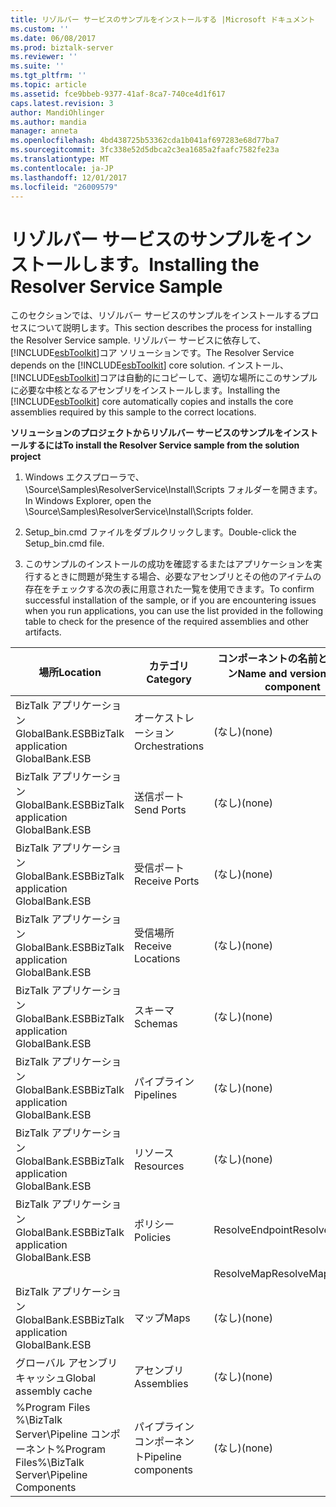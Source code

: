 ```yaml
---
title: リゾルバー サービスのサンプルをインストールする |Microsoft ドキュメント
ms.custom: ''
ms.date: 06/08/2017
ms.prod: biztalk-server
ms.reviewer: ''
ms.suite: ''
ms.tgt_pltfrm: ''
ms.topic: article
ms.assetid: fce9bbeb-9377-41af-8ca7-740ce4d1f617
caps.latest.revision: 3
author: MandiOhlinger
ms.author: mandia
manager: anneta
ms.openlocfilehash: 4bd438725b53362cda1b041af697283e68d77ba7
ms.sourcegitcommit: 3fc338e52d5dbca2c3ea1685a2faafc7582fe23a
ms.translationtype: MT
ms.contentlocale: ja-JP
ms.lasthandoff: 12/01/2017
ms.locfileid: "26009579"
---
```

# <a name="installing-the-resolver-service-sample"></a><span data-ttu-id="0e5dd-102">リゾルバー サービスのサンプルをインストールします。</span><span class="sxs-lookup"><span data-stu-id="0e5dd-102">Installing the Resolver Service Sample</span></span>
<span data-ttu-id="0e5dd-103">このセクションでは、リゾルバー サービスのサンプルをインストールするプロセスについて説明します。</span><span class="sxs-lookup"><span data-stu-id="0e5dd-103">This section describes the process for installing the Resolver Service sample.</span></span> <span data-ttu-id="0e5dd-104">リゾルバー サービスに依存して、[!INCLUDE[esbToolkit](../includes/esbtoolkit-md.md)]コア ソリューションです。</span><span class="sxs-lookup"><span data-stu-id="0e5dd-104">The Resolver Service depends on the [!INCLUDE[esbToolkit](../includes/esbtoolkit-md.md)] core solution.</span></span> <span data-ttu-id="0e5dd-105">インストール、[!INCLUDE[esbToolkit](../includes/esbtoolkit-md.md)]コアは自動的にコピーして、適切な場所にこのサンプルに必要な中核となるアセンブリをインストールします。</span><span class="sxs-lookup"><span data-stu-id="0e5dd-105">Installing the [!INCLUDE[esbToolkit](../includes/esbtoolkit-md.md)] core automatically copies and installs the core assemblies required by this sample to the correct locations.</span></span>  
  
 <span data-ttu-id="0e5dd-106">**ソリューションのプロジェクトからリゾルバー サービスのサンプルをインストールするには**</span><span class="sxs-lookup"><span data-stu-id="0e5dd-106">**To install the Resolver Service sample from the solution project**</span></span>  
  
1.  <span data-ttu-id="0e5dd-107">Windows エクスプローラで、\Source\Samples\ResolverService\Install\Scripts フォルダーを開きます。</span><span class="sxs-lookup"><span data-stu-id="0e5dd-107">In Windows Explorer, open the \Source\Samples\ResolverService\Install\Scripts folder.</span></span>  
  
2.  <span data-ttu-id="0e5dd-108">Setup_bin.cmd ファイルをダブルクリックします。</span><span class="sxs-lookup"><span data-stu-id="0e5dd-108">Double-click the Setup_bin.cmd file.</span></span>  
  
3.  <span data-ttu-id="0e5dd-109">このサンプルのインストールの成功を確認するまたはアプリケーションを実行するときに問題が発生する場合、必要なアセンブリとその他のアイテムの存在をチェックする次の表に用意された一覧を使用できます。</span><span class="sxs-lookup"><span data-stu-id="0e5dd-109">To confirm successful installation of the sample, or if you are encountering issues when you run applications, you can use the list provided in the following table to check for the presence of the required assemblies and other artifacts.</span></span>  
  
|<span data-ttu-id="0e5dd-110">場所</span><span class="sxs-lookup"><span data-stu-id="0e5dd-110">Location</span></span>|<span data-ttu-id="0e5dd-111">カテゴリ</span><span class="sxs-lookup"><span data-stu-id="0e5dd-111">Category</span></span>|<span data-ttu-id="0e5dd-112">コンポーネントの名前とバージョン</span><span class="sxs-lookup"><span data-stu-id="0e5dd-112">Name and version of the component</span></span>|  
|--------------|--------------|---------------------------------------|  
|<span data-ttu-id="0e5dd-113">BizTalk アプリケーション GlobalBank.ESB</span><span class="sxs-lookup"><span data-stu-id="0e5dd-113">BizTalk application GlobalBank.ESB</span></span>|<span data-ttu-id="0e5dd-114">オーケストレーション</span><span class="sxs-lookup"><span data-stu-id="0e5dd-114">Orchestrations</span></span>|<span data-ttu-id="0e5dd-115">(なし)</span><span class="sxs-lookup"><span data-stu-id="0e5dd-115">(none)</span></span>|  
|<span data-ttu-id="0e5dd-116">BizTalk アプリケーション GlobalBank.ESB</span><span class="sxs-lookup"><span data-stu-id="0e5dd-116">BizTalk application GlobalBank.ESB</span></span>|<span data-ttu-id="0e5dd-117">送信ポート</span><span class="sxs-lookup"><span data-stu-id="0e5dd-117">Send Ports</span></span>|<span data-ttu-id="0e5dd-118">(なし)</span><span class="sxs-lookup"><span data-stu-id="0e5dd-118">(none)</span></span>|  
|<span data-ttu-id="0e5dd-119">BizTalk アプリケーション GlobalBank.ESB</span><span class="sxs-lookup"><span data-stu-id="0e5dd-119">BizTalk application GlobalBank.ESB</span></span>|<span data-ttu-id="0e5dd-120">受信ポート</span><span class="sxs-lookup"><span data-stu-id="0e5dd-120">Receive Ports</span></span>|<span data-ttu-id="0e5dd-121">(なし)</span><span class="sxs-lookup"><span data-stu-id="0e5dd-121">(none)</span></span>|  
|<span data-ttu-id="0e5dd-122">BizTalk アプリケーション GlobalBank.ESB</span><span class="sxs-lookup"><span data-stu-id="0e5dd-122">BizTalk application GlobalBank.ESB</span></span>|<span data-ttu-id="0e5dd-123">受信場所</span><span class="sxs-lookup"><span data-stu-id="0e5dd-123">Receive Locations</span></span>|<span data-ttu-id="0e5dd-124">(なし)</span><span class="sxs-lookup"><span data-stu-id="0e5dd-124">(none)</span></span>|  
|<span data-ttu-id="0e5dd-125">BizTalk アプリケーション GlobalBank.ESB</span><span class="sxs-lookup"><span data-stu-id="0e5dd-125">BizTalk application GlobalBank.ESB</span></span>|<span data-ttu-id="0e5dd-126">スキーマ</span><span class="sxs-lookup"><span data-stu-id="0e5dd-126">Schemas</span></span>|<span data-ttu-id="0e5dd-127">(なし)</span><span class="sxs-lookup"><span data-stu-id="0e5dd-127">(none)</span></span>|  
|<span data-ttu-id="0e5dd-128">BizTalk アプリケーション GlobalBank.ESB</span><span class="sxs-lookup"><span data-stu-id="0e5dd-128">BizTalk application GlobalBank.ESB</span></span>|<span data-ttu-id="0e5dd-129">パイプライン</span><span class="sxs-lookup"><span data-stu-id="0e5dd-129">Pipelines</span></span>|<span data-ttu-id="0e5dd-130">(なし)</span><span class="sxs-lookup"><span data-stu-id="0e5dd-130">(none)</span></span>|  
|<span data-ttu-id="0e5dd-131">BizTalk アプリケーション GlobalBank.ESB</span><span class="sxs-lookup"><span data-stu-id="0e5dd-131">BizTalk application GlobalBank.ESB</span></span>|<span data-ttu-id="0e5dd-132">リソース</span><span class="sxs-lookup"><span data-stu-id="0e5dd-132">Resources</span></span>|<span data-ttu-id="0e5dd-133">(なし)</span><span class="sxs-lookup"><span data-stu-id="0e5dd-133">(none)</span></span>|  
|<span data-ttu-id="0e5dd-134">BizTalk アプリケーション GlobalBank.ESB</span><span class="sxs-lookup"><span data-stu-id="0e5dd-134">BizTalk application GlobalBank.ESB</span></span>|<span data-ttu-id="0e5dd-135">ポリシー</span><span class="sxs-lookup"><span data-stu-id="0e5dd-135">Policies</span></span>|<span data-ttu-id="0e5dd-136">ResolveEndpoint</span><span class="sxs-lookup"><span data-stu-id="0e5dd-136">ResolveEndpoint</span></span>|  
|||<span data-ttu-id="0e5dd-137">ResolveMap</span><span class="sxs-lookup"><span data-stu-id="0e5dd-137">ResolveMap</span></span>|  
|<span data-ttu-id="0e5dd-138">BizTalk アプリケーション GlobalBank.ESB</span><span class="sxs-lookup"><span data-stu-id="0e5dd-138">BizTalk application GlobalBank.ESB</span></span>|<span data-ttu-id="0e5dd-139">マップ</span><span class="sxs-lookup"><span data-stu-id="0e5dd-139">Maps</span></span>|<span data-ttu-id="0e5dd-140">(なし)</span><span class="sxs-lookup"><span data-stu-id="0e5dd-140">(none)</span></span>|  
|<span data-ttu-id="0e5dd-141">グローバル アセンブリ キャッシュ</span><span class="sxs-lookup"><span data-stu-id="0e5dd-141">Global assembly cache</span></span>|<span data-ttu-id="0e5dd-142">アセンブリ</span><span class="sxs-lookup"><span data-stu-id="0e5dd-142">Assemblies</span></span>|<span data-ttu-id="0e5dd-143">(なし)</span><span class="sxs-lookup"><span data-stu-id="0e5dd-143">(none)</span></span>|  
|<span data-ttu-id="0e5dd-144">%Program Files %\\BizTalk Server\Pipeline コンポーネント</span><span class="sxs-lookup"><span data-stu-id="0e5dd-144">%Program Files%\\BizTalk Server\Pipeline Components</span></span>|<span data-ttu-id="0e5dd-145">パイプライン コンポーネント</span><span class="sxs-lookup"><span data-stu-id="0e5dd-145">Pipeline components</span></span>|<span data-ttu-id="0e5dd-146">(なし)</span><span class="sxs-lookup"><span data-stu-id="0e5dd-146">(none)</span></span>|